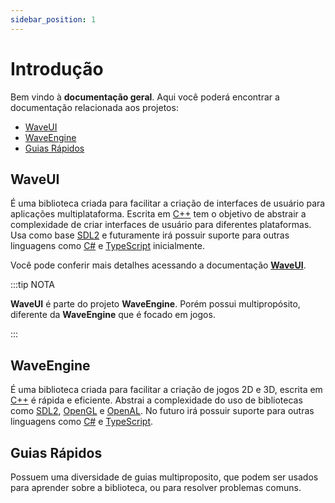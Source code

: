 ```yaml
---
sidebar_position: 1
---
```


# Introdução

Bem vindo à **documentação geral**. Aqui você poderá encontrar a documentação relacionada aos projetos:

- [WaveUI](/)
- [WaveEngine](/)
- [Guias Rápidos](/)

## WaveUI

É uma biblioteca criada para facilitar a criação de interfaces de usuário para aplicações multiplataforma. Escrita em [C++](/) tem o objetivo de abstrair a complexidade de criar interfaces de usuário para diferentes plataformas. Usa como base [SDL2](/) e futuramente irá possuir suporte para outras linguagens como [C#](/) e [TypeScript](/) inicialmente.

Você pode conferir mais detalhes acessando a documentação **[WaveUI](/)**.

:::tip NOTA
 
 **WaveUI** é parte do projeto **WaveEngine**. Porém possui multipropósito, diferente da **WaveEngine** que é focado em jogos.

:::


## WaveEngine

É uma biblioteca criada para facilitar a criação de jogos 2D e 3D, escrita em [C++](/) é rápida e eficiente. Abstrai a complexidade do uso de bibliotecas como [SDL2](/), [OpenGL](/) e [OpenAL](/). No futuro irá possuir suporte para outras linguagens como [C#](/) e [TypeScript](/).

## Guias Rápidos

Possuem uma diversidade de guias multiproposito, que podem ser usados para aprender sobre a biblioteca, ou para resolver problemas comuns.
